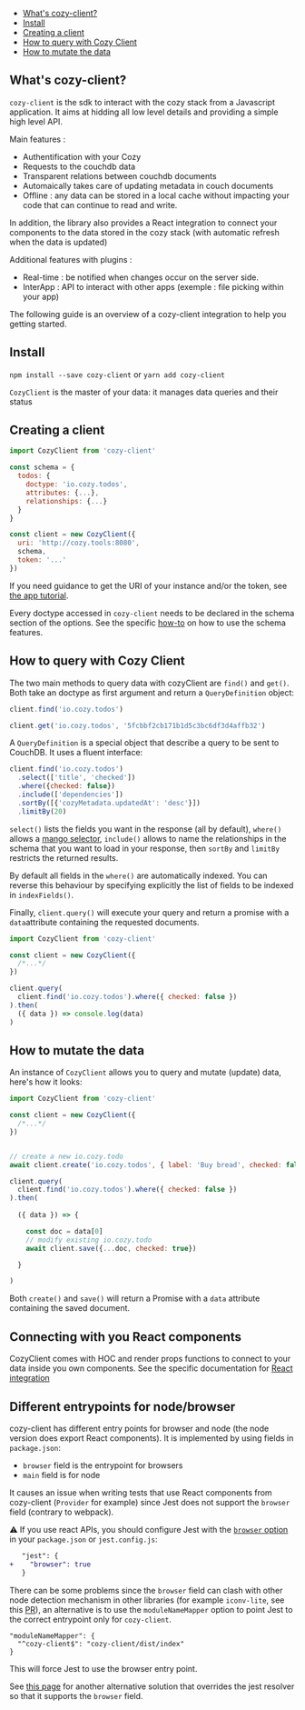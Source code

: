 <!-- MarkdownTOC autolink=true -->

- [What's cozy-client?](#whats-cozy-client)
- [Install](#install)
- [Creating a client](#creating-a-client)
- [How to query with Cozy Client](#how-to-query-with-cozy-client)
- [How to mutate the data](#how-to-mutate-the-data)

<!-- /MarkdownTOC -->


## What's cozy-client?

`cozy-client` is the sdk to interact with the cozy stack from a Javascript application. It aims at hidding all low level details and providing a simple high level API.

Main features :

- Authentification with your Cozy
- Requests to the couchdb data
- Transparent relations between couchdb documents
- Automaically takes care of updating metadata in couch documents
- Offline : any data can be stored in a local cache without impacting your code that can continue to read and write.

In addition, the library also provides a React integration to connect your components to the data stored in the cozy stack (with automatic refresh when the data is updated)

Additional features with plugins :

- Real-time : be notified when changes occur on the server side.
- InterApp : API to interact with other apps (exemple : file picking within your app)

The following guide is an overview of a cozy-client integration to help you getting started.

## Install

`npm install --save cozy-client`
or
`yarn add cozy-client`


`CozyClient` is the master of your data: it manages data queries and their status 

## Creating a client

```js
import CozyClient from 'cozy-client'

const schema = {
  todos: {
    doctype: 'io.cozy.todos',
    attributes: {...},
    relationships: {...}
  }
}

const client = new CozyClient({
  uri: 'http://cozy.tools:8080',
  schema,
  token: '...'
})
```

If you need guidance to get the URI of your instance and/or the token, see [the app tutorial](https://docs.cozy.io/en/tutorials/app/#behind-the-magic).

Every doctype accessed in `cozy-client` needs to be declared in the schema section of the options. See the specific [how-to](./how-tos.md#how-to-specify-a-schema-) on how to use the schema features.


## How to query with Cozy Client

The two main methods to query data with cozyClient are `find()` and `get()`. Both take an doctype as first argument and return a `QueryDefinition` object: 

```javascript
client.find('io.cozy.todos')

client.get('io.cozy.todos', '5fcbbf2cb171b1d5c3bc6df3d4affb32')
```

A `QueryDefinition` is a special object that describe a query to be sent to CouchDB. It uses a fluent interface:

```javascript
client.find('io.cozy.todos')
  .select(['title', 'checked'])
  .where({checked: false})
  .include(['dependencies'])
  .sortBy([{'cozyMetadata.updatedAt': 'desc'}])
  .limitBy(20)
```

`select()` lists the fields you want in the response (all by default), `where()` allows a [mango selector](http://docs.couchdb.org/en/latest/api/database/find.html#find-selectors), `include()` allows to name the relationships in the schema that you want to load in your response, then `sortBy` and `limitBy` restricts the returned results.

By default all fields in the `where()` are automatically indexed. You can reverse this behaviour by specifying explicitly the list of fields to be indexed in `indexFields()`.


Finally, `client.query()` will execute your query and return a promise with a `data`attribute containing the requested documents.

```javascript
import CozyClient from 'cozy-client'

const client = new CozyClient({
  /*...*/
})

client.query(
  client.find('io.cozy.todos').where({ checked: false })
).then(
  ({ data }) => console.log(data)
)
```

## How to mutate the data

An instance of `CozyClient` allows you to query and mutate (update) data, here's how it looks:

```javascript
import CozyClient from 'cozy-client'

const client = new CozyClient({
  /*...*/
})


// create a new io.cozy.todo
await client.create('io.cozy.todos', { label: 'Buy bread', checked: false })

client.query(
  client.find('io.cozy.todos').where({ checked: false })
).then(
  
  ({ data }) => {

    const doc = data[0]
    // modify existing io.cozy.todo
    await client.save({...doc, checked: true})

  }

)
```

Both `create()` and `save()` will return a Promise with a `data` attribute containing the saved document.


## Connecting with you React components

CozyClient comes with HOC and render props functions to connect to your data inside you own components. See the specific documentation for [React integration](./react-integration.md)

## Different entrypoints for node/browser

cozy-client has different entry points for browser and node (the node version does export React components). It is implemented by using fields in `package.json`: 

- `browser` field is the entrypoint for browsers
- `main` field is for node

It causes an issue when writing tests that use React components from cozy-client (`Provider` for example) since Jest does not support the `browser` field (contrary to webpack).

⚠️ If you use react APIs, you should configure Jest with the [`browser` option](https://jest-bot.github.io/jest/docs/configuration.html#browser-boolean) in your `package.json` or `jest.config.js`:

```patch
   "jest": {
+    "browser": true
   }
```

There can be some problems since the `browser` field can clash with other node detection mechanism in other libraries (for example `iconv-lite`, see this [PR](https://github.com/ashtuchkin/iconv-lite/pull/222)), an alternative is to use the `moduleNameMapper` option to point Jest to the correct entrypoint only for `cozy-client`.

```
"moduleNameMapper": {
  "^cozy-client$": "cozy-client/dist/index"
}
```

This will force Jest to use the browser entry point.

See [this page](https://github.com/marko-js/jest#why-override-the-resolver-enhanced-resolve-jest) for another alternative solution that overrides the jest resolver so that it supports the `browser` field.
